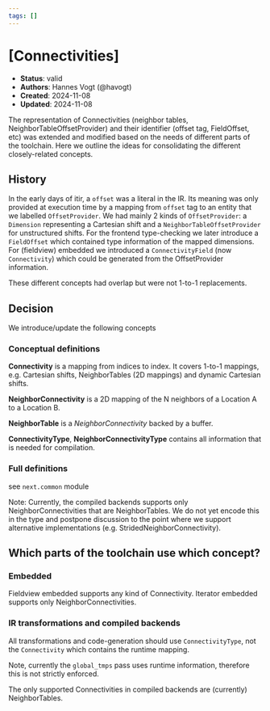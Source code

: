 ```yaml
---
tags: []
---
```


# [Connectivities]

- **Status**: valid
- **Authors**: Hannes Vogt (@havogt)
- **Created**: 2024-11-08
- **Updated**: 2024-11-08

The representation of Connectivities (neighbor tables, NeighborTableOffsetProvider) and their identifier (offset tag, FieldOffset, etc) was extended and modified based on the needs of different parts of the toolchain. Here we outline the ideas for consolidating the different closely-related concepts.

## History

In the early days of itir, a `offset` was a literal in the IR. Its meaning was only provided at execution time by a mapping from `offset` tag to an entity that we labelled `OffsetProvider`. We had mainly 2 kinds of `OffsetProvider`: a `Dimension` representing a Cartesian shift and a `NeighborTableOffsetProvider` for unstructured shifts.
For the frontend type-checking we later introduce a `FieldOffset` which contained type information of the mapped dimensions.
For (fieldview) embedded we introduced a `ConnectivityField` (now `Connectivity`) which could be generated from the OffsetProvider information.

These different concepts had overlap but were not 1-to-1 replacements.

## Decision

We introduce/update the following concepts

### Conceptual definitions

**Connectivity** is a mapping from indices to index. It covers 1-to-1 mappings, e.g. Cartesian shifts, NeighborTables (2D mappings) and dynamic Cartesian shifts.

**NeighborConnectivity** is a 2D mapping of the N neighbors of a Location A to a Location B.

**NeighborTable** is a _NeighborConnectivity_ backed by a buffer.

**ConnectivityType**, **NeighborConnectivityType** contains all information that is needed for compilation.

### Full definitions

see `next.common` module

Note: Currently, the compiled backends supports only NeighborConnectivities that are NeighborTables. We do not yet encode this in the type and postpone discussion to the point where we support alternative implementations (e.g. StridedNeighborConnectivity).

## Which parts of the toolchain use which concept?

### Embedded

Fieldview embedded supports any kind of Connectivity.
Iterator embedded supports only NeighborConnectivities.

### IR transformations and compiled backends

All transformations and code-generation should use `ConnectivityType`, not the `Connectivity` which contains the runtime mapping.

Note, currently the `global_tmps` pass uses runtime information, therefore this is not strictly enforced.

The only supported Connectivities in compiled backends are (currently) NeighborTables.
